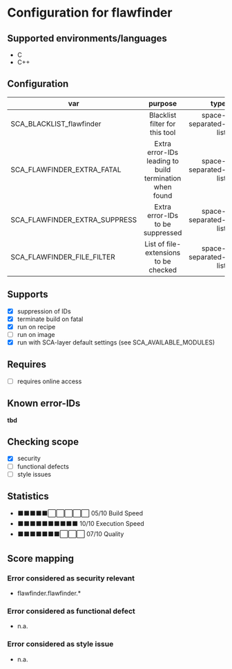 # Configuration for flawfinder

## Supported environments/languages

* C
* C++

## Configuration

| var | purpose | type | default |
| ------------- |:-------------:| -----:| -----:
| SCA_BLACKLIST_flawfinder | Blacklist filter for this tool | space-separated-list | "linux-*"
| SCA_FLAWFINDER_EXTRA_FATAL | Extra error-IDs leading to build termination when found | space-separated-list | ""
| SCA_FLAWFINDER_EXTRA_SUPPRESS | Extra error-IDs to be suppressed | space-separated-list | ""
| SCA_FLAWFINDER_FILE_FILTER | List of file-extensions to be checked | space-separated-list | ".c .cpp .h .hpp"

## Supports

* [x] suppression of IDs
* [x] terminate build on fatal
* [x] run on recipe
* [ ] run on image
* [x] run with SCA-layer default settings (see SCA_AVAILABLE_MODULES)

## Requires

* [ ] requires online access

## Known error-IDs

__tbd__

## Checking scope

* [x] security
* [ ] functional defects
* [ ] style issues

## Statistics

* ⬛⬛⬛⬛⬛⬜⬜⬜⬜⬜ 05/10 Build Speed
* ⬛⬛⬛⬛⬛⬛⬛⬛⬛⬛ 10/10 Execution Speed
* ⬛⬛⬛⬛⬛⬛⬛⬜⬜⬜ 07/10 Quality

## Score mapping

### Error considered as security relevant

* flawfinder.flawfinder.*

### Error considered as functional defect

* n.a.

### Error considered as style issue

* n.a.
